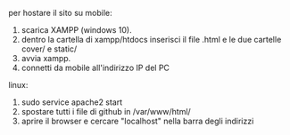 per hostare il sito su mobile: 
1) scarica XAMPP (windows 10).
2) dentro la cartella di xampp/htdocs inserisci il file .html e le due cartelle cover/ e static/ 
3) avvia xampp.
4) connetti da mobile all'indirizzo IP del PC

linux:
1) sudo service apache2 start
2) spostare tutti i file di github in /var/www/html/
3) aprire il browser e cercare "localhost" nella barra degli indirizzi
